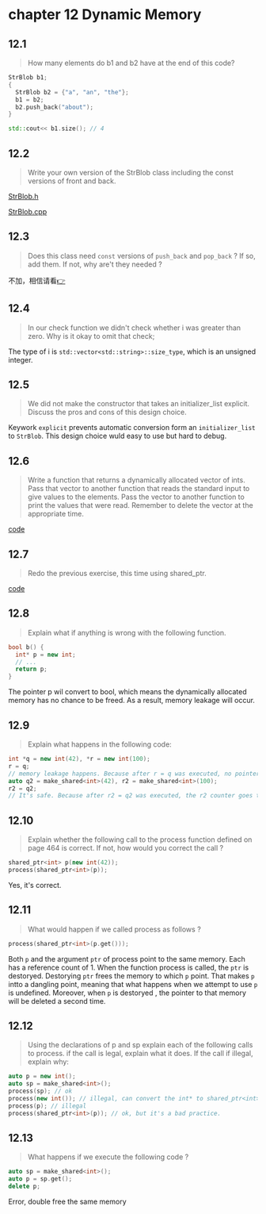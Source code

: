 # chapter 12 Dynamic Memory

## 12.1

> How many elements do b1 and b2 have at the end of this code?

```c++
StrBlob b1;
{
  StrBlob b2 = {"a", "an", "the"};
  b1 = b2;
  b2.push_back("about");
}
```

```c++
std::cout<< b1.size(); // 4
```

## 12.2

> Write your own version of the StrBlob class including the const versions of front and back.

[StrBlob.h](./StrBlob.h)

[StrBlob.cpp](./StrBlob.cpp)

## 12.3

> Does this class need `const` versions of `push_back` and `pop_back` ? If so, add them. If not, why are't they needed ?

不加，相信请看[👉](https://www.douban.com/group/topic/61573279/)

## 12.4

> In our check function we didn't check whether i was greater than zero. Why is it okay to omit that check;

The type of i is `std::vector<std::string>::size_type`, which is an unsigned integer.

## 12.5

> We did not make the constructor that takes an initializer_list explicit. Discuss the pros and cons of this design choice.

Keywork `explicit` prevents automatic conversion form an `initializer_list` to `StrBlob`. This design choice wuld easy to use but hard to debug.

## 12.6

> Write a function that returns a dynamically allocated vector of ints. Pass that vector to another function that reads the standard input to give values to the elements. Pass the vector to another function to print the values that were read. Remember to delete the vector at the appropriate time.

[code](./exercise12_6.cpp)

## 12.7

> Redo the previous exercise, this time using shared_ptr.

[code](./exercise12_7.cpp)

## 12.8

> Explain what if anything is wrong with the following function.

```c++
bool b() {
  int* p = new int;
  // ...
  return p;
}
```

The pointer p wil convert to bool, which means the dynamically allocated memory has no chance to be freed. As a result, memory leakage will occur.

## 12.9

> Explain what happens in the following code:

```c++
int *q = new int(42), *r = new int(100);
r = q;
// memory leakage happens. Because after r = q was executed, no pointer points to r had pointed to. It implies that no chance to free the memory
auto q2 = make_shared<int>(42), r2 = make_shared<int>(100);
r2 = q2;
// It's safe. Because after r2 = q2 was executed, the r2 counter goes to zero, which automatically frees the object that it manages.
```

## 12.10

> Explain whether the following call to the process function defined on page 464 is correct. If not, how would you correct the call ?

```c++
shared_ptr<int> p(new int(42));
process(shared_ptr<int>(p));
```

Yes, it's correct.

## 12.11

> What would happen if we called process as follows ?

```c++
process(shared_ptr<int>(p.get()));
```

Both `p` and the argument `ptr` of process point to the same memory. Each has a reference count of 1. When the function process   is called, the `ptr` is destoryed. Destorying `ptr` frees the memory to which `p` point. That makes `p` intto a dangling point, meaning that what happens when we attempt to use `p` is undefined. Moreover, when `p` is destoryed , the pointer to that memory will be deleted a second time.

## 12.12

> Using the declarations of p and sp explain each of the following calls to process. if the call is legal, explain what it does. If the call if illegal, explain why:

```c++
auto p = new int();
auto sp = make_shared<int>();
process(sp); // ok
process(new int()); // illegal, can convert the int* to shared_ptr<int>
process(p); // illegal
process(shared_ptr<int>(p)); // ok, but it's a bad practice.
```

## 12.13

> What happens if we execute the following code ?

```c++
auto sp = make_shared<int>();
auto p = sp.get();
delete p;
```

Error, double free the same memory

